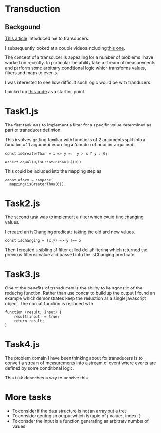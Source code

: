 #  Transduction

## Backgound
[This article](https://medium.com/javascript-scene/transducers-efficient-data-processing-pipelines-in-javascript-7985330fe73d) introduced me to transducers.

I subsequently looked at a couple videos including [this one](https://www.youtube.com/watch?v=4KqUvG8HPYo).

The concept of a transducer is appealing for a number of problems I have worked on recently.
In particular the ability take a stream of measurements and perform some arbitrary conditional logic which transforms values, filters and maps to events.

I was interested to see how difficult such logic would be with tranducers.

I picked up [this code](https://gist.github.com/NWCalvank/ec77b0c124f1048304cd8a08716a402f) as a starting point.

# Task1.js

The first task was to implement a filter for a specific value determined as part of transducer defintion.

This involves getting familiar with functions of 2 arguments split into a function of 1 argument returning a function of another argument.
```
const isGreaterThan = x => y =>  y > x ? y : 0;
   
assert.equal(0,isGreaterThan(6)(0))
```
This could be included into the mapping step as
```
const xform = compose(
  mapping(isGreaterThan(6)),
```

# Task2.js

The second task was to implement a filter which could find changing values.

I created an isChanging predicate taking the old and new values.
```
const isChanging = (x,y) => y !== x
```

Then I created a sibling of filter called deltaFiltering which returned the previous filtered value and passed into the isChanging predicate.

# Task3.js

One of the benefits of transducers is the ability to be agnostic of the reducing function.
Rather than use concat to build up the output I found an example which demonstrates keep the reduction as a single javascript object.  The concat function is replaced with
```
function (result, input) {
    result[input] = true;
    return result;
}
```

# Task4.js

The problem domain I have been thinking about for transducers is to convert a stream of measurements into a stream of event where events are defined by some conditional logic.

This task describes a way to acheive this.


# More tasks

- To consider if the data structure is not an array but a tree
- To consider getting an output which is tuple of { value: <val>, index: <index>}
- To consder the input is a function generating an arbitrary number of values.
